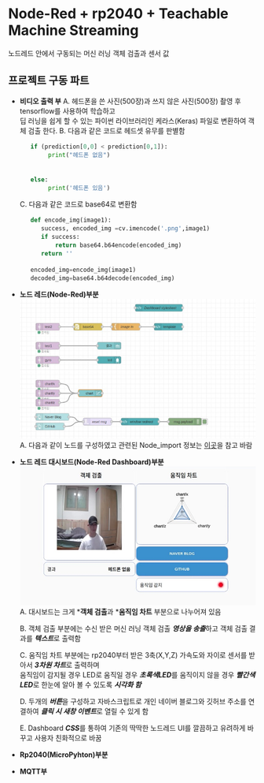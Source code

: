 # Node-Red + rp2040 + Teachable Machine Streaming
노드레드 안에서 구동되는 머신 러닝 객체 검출과 센서 값
<!-------------------------------------------------------------Part 1------------------------------------------------------------------------------------------>

## 프로젝트 구동 파트
* **비디오 출력 부**
  A. 헤드폰을 쓴 사진(500장)과 쓰지 않은 사진(500장) 촬영 후 tensorflow를 사용하여 학습하고  
     딥 러닝을 쉽게 할 수 있는 파이썬 라이브러리인 케라스(Keras) 파일로 변환하여 객체 검출 한다.
  B. 다음과 같은 코드로 헤드셋 유무를 판별함
     ```python
        if (prediction[0,0] < prediction[0,1]):
             print("헤드폰 없음")
       

        else:
             print('헤드폰 있음')
     ```
  C. 다음과 같은 코드로 base64로 변환함
     ```python 
        def encode_img(image1):
           success, encoded_img =cv.imencode('.png',image1)
           if success:
               return base64.b64encode(encoded_img)
           return ''
    
        encoded_img=encode_img(image1)
        decoded_img=base64.b64decode(encoded_img)
     ```
* **노드 레드(Node-Red)부분**  
    ![노드레드](./img/노드레드.jpg)  
    A. 다음과 같이 노드를 구성하였고 관련된 Node_import 정보는 [이곳](./Node-Red_import/import_node.md)을 참고 바람    
* **노드 레드 대시보드(Node-Red Dashboard)부분**  
    ![대시보드](./img/대시보드.jpg)  
    A. 대시보드는 크게 ***객체 검출**과 ***움직임 차트** 부분으로 나누어져 있음  

    B. 객체 검출 부분에는 수신 받은 머신 러닝 객체 검출 ***영상을 송출***하고 객체 검출 결과를 ***텍스트***로 출력함  

    C. 움직임 차트 부분에는 rp2040부터 받은 3축(X,Y,Z) 가속도와 자이로 센서를 받아서 ***3차원 차트***로 출력하며  
       움직임이 감지될 경우 LED로 움직일 경우 ***초록색LED***를 움직이지 않을 경우 ***빨간색LED***로 한눈에 알아 볼 수 있도록 ***시각화 함***
       
    D. 두개의 ***버튼***을 구성하고 자바스크립트로 개인 네이버 블로그와 깃허브 주소를 연결하여 ***클릭 시 새창 이벤트***로 열릴 수 있게 함
    
    E. Dashboard ***CSS***를 통하여 기존의 딱딱한 노드레드 UI를 깔끔하고 유려하게 바꾸고 사용자 친화적으로 바꿈
* **Rp2040(MicroPyhton)부분**
 
 * **MQTT부**  
